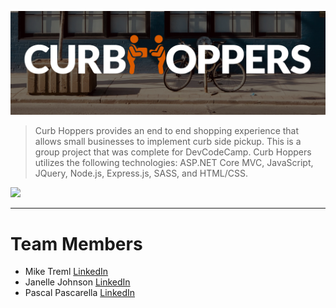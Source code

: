 ![](./GroupCapstone/header-readme.png)
> Curb Hoppers provides an end to end shopping experience that allows small businesses to implement curb side pickup. This is a group project that was complete for DevCodeCamp. Curb Hoppers utilizes the following technologies: ASP.NET Core MVC, JavaScript, JQuery, Node.js, Express.js, SASS, and HTML/CSS.
>
![](./GroupCapstone/curbhopper.gif)
<hr>


# <a name="team-members"></a>Team Members
* Mike Treml  <a href="https://linkedin.com/in/miketreml" rel="nofollow" alt="LinkedIn" >LinkedIn</a>
* Janelle Johnson  <a href="https://linkedin.com/in/janellepennistonjohnson" rel="nofollow" alt="LinkedIn" >LinkedIn</a>
* Pascal Pascarella  <a href="https://linkedin.com/in/pascal-pascarella-72933b48" rel="nofollow" alt="LinkedIn" >LinkedIn</a>
